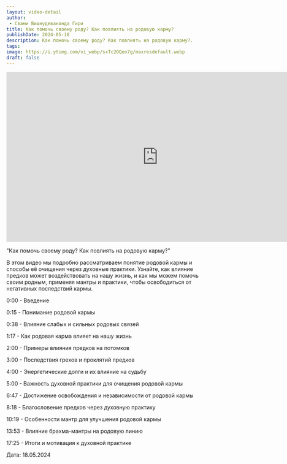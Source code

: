 ```yaml
---
layout: video-detail
author:
 - Свами Вишнудевананда Гири
title: Как помочь своему роду? Как повлиять на родовую карму?
publishDate: 2024-05-18
description: Как помочь своему роду? Как повлиять на родовую карму?. 
tags: 
image: https://i.ytimg.com/vi_webp/sxTc2OQeo7g/maxresdefault.webp
draft: false
---
```


<iframe width="790" height="444" src="https://www.youtube.com/embed/sxTc2OQeo7g" frameborder="0" allowfullscreen=""></iframe> 

  "Как помочь своему роду? Как повлиять на родовую карму?"

 В этом видео мы подробно рассматриваем понятие родовой кармы и способы её очищения через духовные практики. Узнайте, как влияние предков может воздействовать на нашу жизнь, и как мы можем помочь своим родным, применяя мантры и практики, чтобы освободиться от негативных последствий кармы.

  
 0:00 - Введение

 0:15 - Понимание родовой кармы

 0:38 - Влияние слабых и сильных родовых связей

 1:17 - Как родовая карма влияет на нашу жизнь

 2:00 - Примеры влияния предков на потомков

 3:00 - Последствия грехов и проклятий предков

 4:00 - Энергетические долги и их влияние на судьбу

 5:00 - Важность духовной практики для очищения родовой кармы

 6:47 - Достижение освобождения и независимости от родовой кармы

 8:18 - Благословение предков через духовную практику

 10:19 - Особенности мантр для улучшения родовой кармы

 13:53 - Влияние брахма-мантры на родовую линию

 17:25 - Итоги и мотивация к духовной практике

  
 Дата: 18.05.2024

  

 